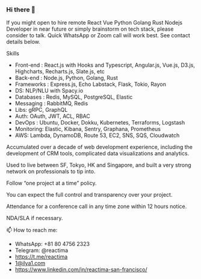 ### Hi there 👋

If you might open to hire remote React Vue Python Golang Rust Nodejs Developer in near future or simply brainstorm on tech stack, please consider to talk. Quick WhatsApp or Zoom call will work best. See contact details below.

Skills 

- Front-end : React.js with Hooks and Typescript, Angular.js, Vue.js, D3.js, Highcharts, Recharts.js, Slate.js, etc
- Back-end : Node.js, Python, Golang, Rust
- Frameworks : Express.js, Echo Labstack, Flask, Tokio, Rayon
- DS: NLP/NLU with Spacy.io
- Databases : Redis, MySQL, PostgreSQL, Elastic
- Messaging : RabbitMQ, Redis
- Libs: gRPC, GraphQL
- Auth: OAuth, JWT, ACL, RBAC
- DevOps : Ubuntu, Docker, Dokku, Kubernetes, Terraforms, Logstash
- Monitoring: Elastic, Kibana, Sentry, Graphana, Prometheus
- AWS: Lambda, DynamoDB, Route 53, EC2, SNS, SQS, Cloudwatch

Accumulated over a decade of web development experience, including the development of CRM tools, complicated data visualizations and analytics.

Used to live between SF, Tokyo, HK and Singapore, and built a very strong network on professionals to tip into.

Follow “one project at a time” policy.

You can expect the full control and transparency over your project.

Attendance for a conference call in any time zone within 12 hours notice.

NDA/SLA if necessary.

📫 How to reach me:

- WhatsApp: +81 80 4756 2323  
- Telegram: @reactima
- https://t.me/reactima
- 1@ilya1.com
- https://www.linkedin.com/in/reactima-san-francisco/
